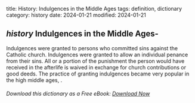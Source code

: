 title: History: Indulgences in the Middle Ages
tags: definition, dictionary
category: history
date: 2024-01-21
modified: 2024-01-21

## _history_ Indulgences in the Middle Ages-
Indulgences were granted to persons who
 committed sins against the Catholic church. Indulgences were
 granted to allow an individual penance from their sins. All or a
 portion of the punishment the person would have received in the
 afterlife is waived in exchange for church contributions or good
 deeds. The practice of granting indulgences became very popular in
 the high middle ages, .


###### Download *this* dictionary as a Free eBook: [Download Now]({static}static/SerfHistoryDictionary.pdf)

